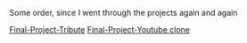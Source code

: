 Some order, since I went through the projects again and again 

<a href="https://github.com/MiniManch/DI-Bootcamp-Stage1/tree/main/Final-Project-Tribute-3rd">Final-Project-Tribute</a>
<a href="https://github.com/MiniManch/DI-Bootcamp-Stage1/tree/main/CSS-Basics/Project%20-%20Copy">Final-Project-Youtube clone</a>
